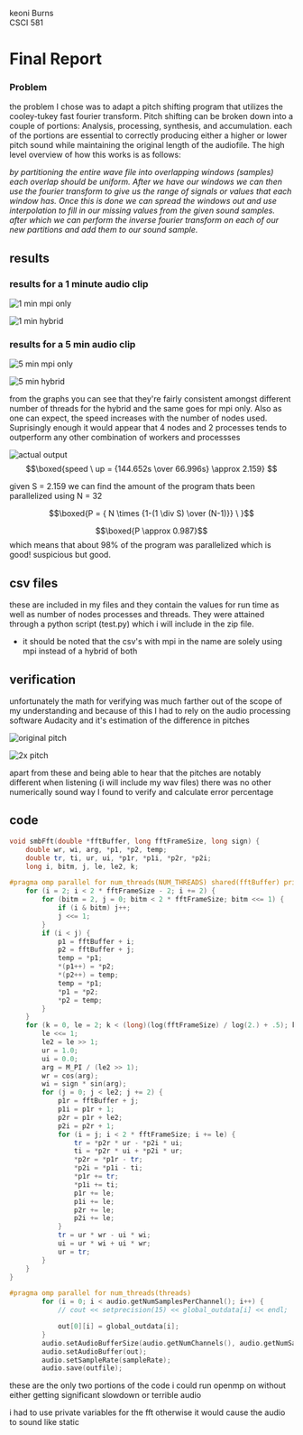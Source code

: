 keoni Burns  
CSCI 581

# Final Report

### Problem

the problem I chose was to adapt a pitch shifting program that utilizes the cooley-tukey fast fourier transform. Pitch shifting can be broken down into a couple of portions: Analysis, processing, synthesis, and accumulation. each of the portions are essential to correctly producing either a higher or lower pitch sound while maintaining the original length of the audiofile. The high level overview of how this works is as follows:

_by partitioning the entire wave file into overlapping windows (samples) each overlap should be uniform. After we have our windows we can then use the fourier transform to give us the range of signals or values that each window has. Once this is done we can spread the windows out and use interpolation to fill in our missing values from the given sound samples. after which we can perform the inverse fourier transform on each of our new partitions and add them to our sound sample._

## results

### results for a 1 minute audio clip

![1 min mpi only](../ss/3min.jpg)

![1 min hybrid](../ss/3minomp.jpg)

### results for a 5 min audio clip

![5 min mpi only](../ss/5minmpi.jpg)

![5 min hybrid](../ss/5min.jpg)

from the graphs you can see that they're fairly consistent amongst different number of threads for the hybrid and the same goes for mpi only. Also as one can expect, the speed increases with the number of nodes used. Suprisingly enough it would appear that 4 nodes and 2 processes tends to outperform any other combination of workers and processses

![actual output](../ss/runspeed.jpg)
$$\boxed{speed \ up = {144.652s \over 66.996s} \approx 2.159} $$

given S = 2.159 we can find the amount of the program thats been parallelized using N = 32

$$\boxed{P = { N \times {1-(1 \div S) \over  (N-1)}} \ }$$

$$\boxed{P \approx 0.987}$$
which means that about 98% of the program was parallelized which is good! suspicious but good.

## csv files

these are included in my files and they contain the values for run time as well as number of nodes processes and threads. They were attained through a python script (test.py) which i will include in the zip file.

- it should be noted that the csv's with mpi in the name are solely using mpi instead of a hybrid of both

## verification

unfortunately the math for verifying was much farther out of the scope of my understanding and because of this I had to rely on the audio processing software Audacity and it's estimation of the difference in pitches

![original pitch](../ss/pitch1.jpg)

![2x pitch](../ss/pitch2x.jpg)

apart from these and being able to hear that the pitches are notably different when listening (i will include my wav files) there was no other numerically sound way I found to verify and calculate error percentage

## code

```cpp
void smbFft(double *fftBuffer, long fftFrameSize, long sign) {
    double wr, wi, arg, *p1, *p2, temp;
    double tr, ti, ur, ui, *p1r, *p1i, *p2r, *p2i;
    long i, bitm, j, le, le2, k;

#pragma omp parallel for num_threads(NUM_THREADS) shared(fftBuffer) private(i, bitm, j, p1, p2, temp)
    for (i = 2; i < 2 * fftFrameSize - 2; i += 2) {
        for (bitm = 2, j = 0; bitm < 2 * fftFrameSize; bitm <<= 1) {
            if (i & bitm) j++;
            j <<= 1;
        }
        if (i < j) {
            p1 = fftBuffer + i;
            p2 = fftBuffer + j;
            temp = *p1;
            *(p1++) = *p2;
            *(p2++) = temp;
            temp = *p1;
            *p1 = *p2;
            *p2 = temp;
        }
    }
    for (k = 0, le = 2; k < (long)(log(fftFrameSize) / log(2.) + .5); k++) {
        le <<= 1;
        le2 = le >> 1;
        ur = 1.0;
        ui = 0.0;
        arg = M_PI / (le2 >> 1);
        wr = cos(arg);
        wi = sign * sin(arg);
        for (j = 0; j < le2; j += 2) {
            p1r = fftBuffer + j;
            p1i = p1r + 1;
            p2r = p1r + le2;
            p2i = p2r + 1;
            for (i = j; i < 2 * fftFrameSize; i += le) {
                tr = *p2r * ur - *p2i * ui;
                ti = *p2r * ui + *p2i * ur;
                *p2r = *p1r - tr;
                *p2i = *p1i - ti;
                *p1r += tr;
                *p1i += ti;
                p1r += le;
                p1i += le;
                p2r += le;
                p2i += le;
            }
            tr = ur * wr - ui * wi;
            ui = ur * wi + ui * wr;
            ur = tr;
        }
    }
}
```

```cpp
#pragma omp parallel for num_threads(threads)
        for (i = 0; i < audio.getNumSamplesPerChannel(); i++) {
            // cout << setprecision(15) << global_outdata[i] << endl;

            out[0][i] = global_outdata[i];
        }
        audio.setAudioBufferSize(audio.getNumChannels(), audio.getNumSamplesPerChannel());
        audio.setAudioBuffer(out);
        audio.setSampleRate(sampleRate);
        audio.save(outfile);
```

these are the only two portions of the code i could run openmp on without either getting significant slowdown or terrible audio

i had to use private variables for the fft otherwise it would cause the audio to sound like static
